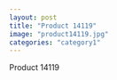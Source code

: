 ```yaml
---
layout: post
title: "Product 14119"
image: "product14119.jpg"
categories: "category1"
---
```

Product 14119
